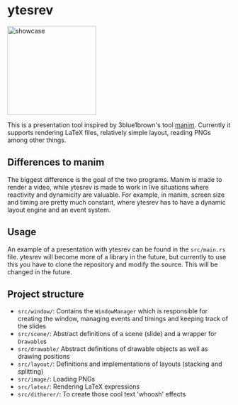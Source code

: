 # ytesrev

<img src="ytesrev.mp4" alt="showcase" width="200px"/>

This is a presentation tool inspired by 3blue1brown's tool [manim](https://github.com/3b1b/manim). Currently it
supports rendering LaTeX files, relatively simple layout, reading PNGs among other things.


## Differences to manim

The biggest difference is the goal of the two programs. Manim is made to render a video, while ytesrev is made to work
in live situations where reactivity and dynamicity are valuable. For example, in manim, screen size and timing are
pretty much constant, where ytesrev has to have a dynamic layout engine and an event system.


## Usage

An example of a presentation with ytesrev can be found in the `src/main.rs` file. ytesrev will become more of a library
in the future, but currently to use this you have to clone the repository and modify the source. This will be changed in the
future.


## Project structure

* `src/window/`: Contains the `WindowManager` which is responsible for creating the window, managing events and timings and keeping track of the slides
* `src/scene/`: Abstract definitions of a scene (slide) and a wrapper for `Drawable`s
* `src/drawable/` Abstract definitions of drawable objects as well as drawing positions
* `src/layout/`: Definitions and implementations of layouts (stacking and splitting)
* `src/image/`: Loading PNGs
* `src/latex/`: Rendering LaTeX expressions
* `src/ditherer/`: To create those cool text 'whoosh' effects
